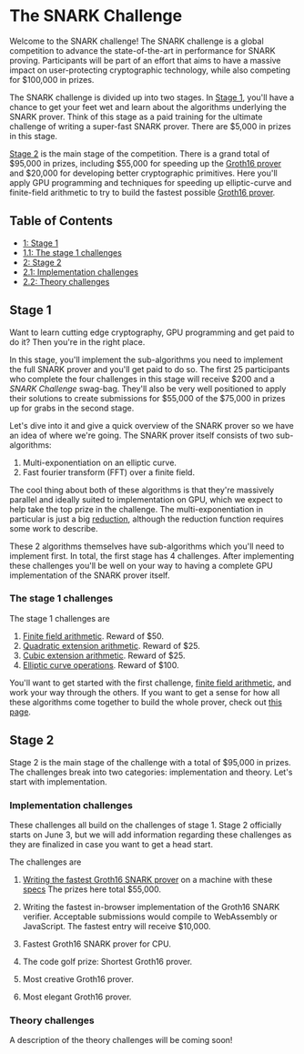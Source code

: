 # The SNARK Challenge

Welcome to the SNARK challenge! The SNARK challenge is a
global competition to advance the state-of-the-art in performance
for SNARK proving. Participants will be part of an effort that aims
to have a massive impact on user-protecting cryptographic technology,
while also competing for $100,000 in prizes.

The SNARK challenge is divided
up into two stages. In <a href="#stage-1">Stage 1</a>, you'll have a chance to get your feet wet and
learn about the algorithms underlying the SNARK prover.
Think of this stage as a paid training for the ultimate challenge
of writing a super-fast SNARK prover. There are $5,000 in prizes in
this stage.

<a href="#stage-2">Stage 2</a> is the main stage of the competition.
There is a grand total of $95,000 in prizes, including $55,000 for speeding up the
[Groth16 prover](/snark-challenge/problem-07-groth16prove.html) and $20,000 for developing better cryptographic
primitives. Here you'll apply GPU programming and techniques for
speeding up elliptic-curve and finite-field arithmetic to try
to build the fastest possible [Groth16 prover](/snark-challenge/problem-07-groth16prove.html).
  
## Table of Contents

<div class="table-of-contents">
<ul>
<li>
<a href="#stage-1">1: Stage 1</a>
</li>
<li>
<a href="#the-stage-1-challenges">1.1: The stage 1 challenges</a>
</li>
<li>
<a href="#stage-2">2: Stage 2</a>
</li>
<li>
<a href="#implementation-challenges">2.1: Implementation challenges</a>
</li>
<li>
<a href="#theory-challenges">2.2: Theory challenges</a>
</li>
</ul>
</div>

## Stage 1

Want to learn cutting edge cryptography, GPU programming and get
paid to do it? Then you're in the right place.

In this stage, you'll implement the sub-algorithms you need to
implement the full SNARK prover and you'll get paid to do so.
The first 25 participants who complete the four challenges in this stage
will receive $200 and a *SNARK Challenge* swag-bag.
They'll also be very well positioned to apply their solutions to
create submissions for $55,000 of the $75,000 in prizes up for grabs in the second stage.

Let's dive into it and give a quick overview of the SNARK prover so
we have an idea of where we're going. The SNARK prover itself
consists of two sub-algorithms: 

1. Multi-exponentiation on an elliptic curve.
2. Fast fourier transform (FFT) over a finite field.

The cool thing about both of these algorithms is that they're massively
parallel and ideally suited to implementation on GPU, which we expect to
help take the top prize in the challenge. The multi-exponentiation in
particular is just a big [reduction](https://developer.download.nvidia.com/assets/cuda/files/reduction.pdf),
although the reduction function requires some work to describe.

These 2 algorithms themselves have sub-algorithms which you'll need to implement first.
In total, the first stage has 4 challenges. After implementing these challenges you'll
be well on your way to having a complete GPU implementation of the SNARK prover itself.

### The stage 1 challenges

The stage 1 challenges are

1. [Finite field arithmetic](/snark-challenge/problem-01-field-arithmetic.html). Reward of $50.
2. [Quadratic extension arithmetic](/snark-challenge/problem-02-quadratic-extension-arithmetic.html). Reward of $25.
3. [Cubic extension arithmetic](/snark-challenge/problem-03-cubic-extension-arithmetic.html). Reward of $25.
4. [Elliptic curve operations](/snark-challenge/problem-04-curve-operations.html). Reward of $100.

You'll want to get started with the first challenge, [finite field arithmetic](/snark-challenge/problem-01-field-arithmetic.html),
and work your way through the others. If you want to get a sense for how all these
algorithms come together to build the whole prover, check out [this page](/snark-challenge/intro.html).

## Stage 2

Stage 2 is the main stage of the challenge with a total of $95,000 in prizes.
The challenges break into two categories: implementation and theory. Let's
start with implementation.

### Implementation challenges

These challenges all build on the challenges of stage 1. Stage 2 officially starts on
June 3, but we will add information regarding these challenges as they are 
finalized in case you want to get a head start.

The challenges are

1. [Writing the fastest Groth16 SNARK prover](/snark-challenge/problem-07-groth16prove.html) on a machine with these [specs](https://github.com/CodaProtocol/snark-challenge/blob/master/descriptions/testing_platform.markdown)
    The prizes here total $55,000.
    
2. Writing the fastest in-browser implementation of the Groth16 SNARK verifier.
    Acceptable submissions would compile to WebAssembly or JavaScript.
    The fastest entry will receive $10,000.

3. Fastest Groth16 SNARK prover for CPU.

4. The code golf prize: Shortest Groth16 prover.

5. Most creative Groth16 prover.

5. Most elegant Groth16 prover.

### Theory challenges

A description of the theory challenges will be coming soon!